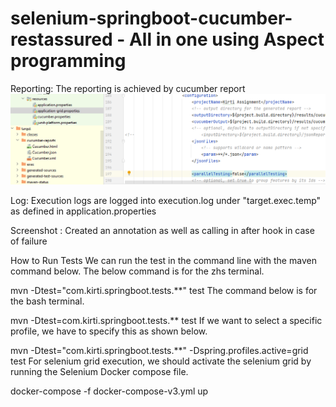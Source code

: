 # selenium-springboot-cucumber-restassured - All in one using Aspect programming 
Reporting:
The reporting is achieved by cucumber report 
![img.png](img.png)

Log:
Execution logs are logged into execution.log under "target.exec.temp" as defined in application.properties 

Screenshot :
Created an annotation as well as calling in after hook in case of failure 

How to Run Tests
We can run the test in the command line with the maven command below. The below command is for the zhs terminal.

mvn -Dtest="com.kirti.springboot.tests.**" test
The command below is for the bash terminal.

mvn -Dtest=com.kirti.springboot.tests.** test
If we want to select a specific profile, we have to specify this as shown below.

mvn -Dtest="com.kirti.springboot.tests.**" -Dspring.profiles.active=grid test
For selenium grid execution, we should activate the selenium grid by running the Selenium Docker compose file.

docker-compose -f docker-compose-v3.yml up
